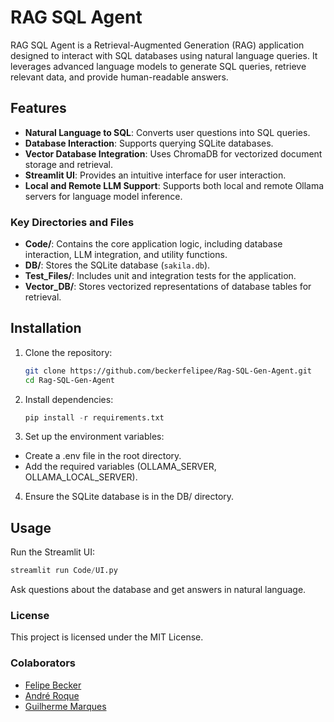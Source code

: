 # RAG SQL Agent

RAG SQL Agent is a Retrieval-Augmented Generation (RAG) application designed to interact with SQL databases using natural language queries. It leverages advanced language models to generate SQL queries, retrieve relevant data, and provide human-readable answers.
 
## Features

- **Natural Language to SQL**: Converts user questions into SQL queries.
- **Database Interaction**: Supports querying SQLite databases.
- **Vector Database Integration**: Uses ChromaDB for vectorized document storage and retrieval.
- **Streamlit UI**: Provides an intuitive interface for user interaction. 
- **Local and Remote LLM Support**: Supports both local and remote Ollama servers for language model inference.

### Key Directories and Files 

- **Code/**: Contains the core application logic, including database interaction, LLM integration, and utility functions.
- **DB/**: Stores the SQLite database (`sakila.db`).
- **Test_Files/**: Includes unit and integration tests for the application.
- **Vector_DB/**: Stores vectorized representations of database tables for retrieval.

## Installation

1. Clone the repository:
   ```bash
   git clone https://github.com/beckerfelipee/Rag-SQL-Gen-Agent.git
   cd Rag-SQL-Gen-Agent
   ```

2. Install dependencies:
   ```python
   pip install -r requirements.txt
   ```
   
3. Set up the environment variables:
  * Create a .env file in the root directory.
  * Add the required variables (OLLAMA_SERVER, OLLAMA_LOCAL_SERVER).

4. Ensure the SQLite database is in the DB/ directory.

## Usage

Run the Streamlit UI:
   ```python
   streamlit run Code/UI.py
   ```

Ask questions about the database and get answers in natural language.

### License
This project is licensed under the MIT License.

### Colaborators
- [Felipe Becker](https://github.com/beckerfelipee)
- [André Roque](https://github.com/Roque97)
- [Guilherme Marques](https://github.com/guilhermusm)
